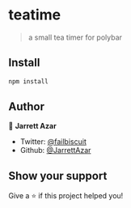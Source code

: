 # teatime
> a small tea timer for polybar

## Install

```sh
npm install
```

## Author

👤 **Jarrett Azar**

* Twitter: [@failbiscuit](https://twitter.com/failbiscuit)
* Github: [@JarrettAzar](https://github.com/JarrettAzar)

## Show your support

Give a ⭐️ if this project helped you!
